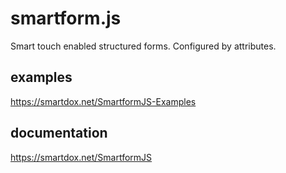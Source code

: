 # smartform.js
Smart touch enabled structured forms. Configured by attributes.

## examples
https://smartdox.net/SmartformJS-Examples

## documentation
https://smartdox.net/SmartformJS
